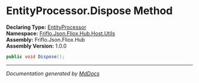 ﻿<!--  
  <auto-generated>   
    The contents of this file were generated by a tool.  
    Changes to this file may be list if the file is regenerated  
  </auto-generated>   
-->

# EntityProcessor.Dispose Method

**Declaring Type:** [EntityProcessor](../index.md)  
**Namespace:** [Friflo.Json.Fliox.Hub.Host.Utils](../../index.md)  
**Assembly:** Friflo.Json.Fliox.Hub  
**Assembly Version:** 1.0.0

```csharp
public void Dispose();
```
___

*Documentation generated by [MdDocs](https://github.com/ap0llo/mddocs)*
